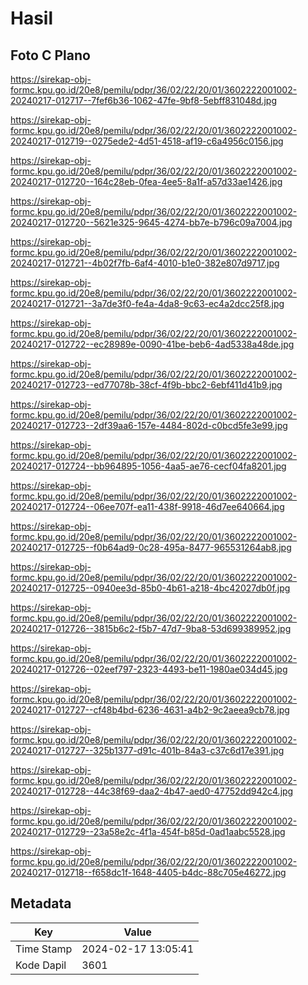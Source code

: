 # Hasil

## Foto C Plano

https://sirekap-obj-formc.kpu.go.id/20e8/pemilu/pdpr/36/02/22/20/01/3602222001002-20240217-012717--7fef6b36-1062-47fe-9bf8-5ebff831048d.jpg

https://sirekap-obj-formc.kpu.go.id/20e8/pemilu/pdpr/36/02/22/20/01/3602222001002-20240217-012719--0275ede2-4d51-4518-af19-c6a4956c0156.jpg

https://sirekap-obj-formc.kpu.go.id/20e8/pemilu/pdpr/36/02/22/20/01/3602222001002-20240217-012720--164c28eb-0fea-4ee5-8a1f-a57d33ae1426.jpg

https://sirekap-obj-formc.kpu.go.id/20e8/pemilu/pdpr/36/02/22/20/01/3602222001002-20240217-012720--5621e325-9645-4274-bb7e-b796c09a7004.jpg

https://sirekap-obj-formc.kpu.go.id/20e8/pemilu/pdpr/36/02/22/20/01/3602222001002-20240217-012721--4b02f7fb-6af4-4010-b1e0-382e807d9717.jpg

https://sirekap-obj-formc.kpu.go.id/20e8/pemilu/pdpr/36/02/22/20/01/3602222001002-20240217-012721--3a7de3f0-fe4a-4da8-9c63-ec4a2dcc25f8.jpg

https://sirekap-obj-formc.kpu.go.id/20e8/pemilu/pdpr/36/02/22/20/01/3602222001002-20240217-012722--ec28989e-0090-41be-beb6-4ad5338a48de.jpg

https://sirekap-obj-formc.kpu.go.id/20e8/pemilu/pdpr/36/02/22/20/01/3602222001002-20240217-012723--ed77078b-38cf-4f9b-bbc2-6ebf411d41b9.jpg

https://sirekap-obj-formc.kpu.go.id/20e8/pemilu/pdpr/36/02/22/20/01/3602222001002-20240217-012723--2df39aa6-157e-4484-802d-c0bcd5fe3e99.jpg

https://sirekap-obj-formc.kpu.go.id/20e8/pemilu/pdpr/36/02/22/20/01/3602222001002-20240217-012724--bb964895-1056-4aa5-ae76-cecf04fa8201.jpg

https://sirekap-obj-formc.kpu.go.id/20e8/pemilu/pdpr/36/02/22/20/01/3602222001002-20240217-012724--06ee707f-ea11-438f-9918-46d7ee640664.jpg

https://sirekap-obj-formc.kpu.go.id/20e8/pemilu/pdpr/36/02/22/20/01/3602222001002-20240217-012725--f0b64ad9-0c28-495a-8477-965531264ab8.jpg

https://sirekap-obj-formc.kpu.go.id/20e8/pemilu/pdpr/36/02/22/20/01/3602222001002-20240217-012725--0940ee3d-85b0-4b61-a218-4bc42027db0f.jpg

https://sirekap-obj-formc.kpu.go.id/20e8/pemilu/pdpr/36/02/22/20/01/3602222001002-20240217-012726--3815b6c2-f5b7-47d7-9ba8-53d699389952.jpg

https://sirekap-obj-formc.kpu.go.id/20e8/pemilu/pdpr/36/02/22/20/01/3602222001002-20240217-012726--02eef797-2323-4493-be11-1980ae034d45.jpg

https://sirekap-obj-formc.kpu.go.id/20e8/pemilu/pdpr/36/02/22/20/01/3602222001002-20240217-012727--cf48b4bd-6236-4631-a4b2-9c2aeea9cb78.jpg

https://sirekap-obj-formc.kpu.go.id/20e8/pemilu/pdpr/36/02/22/20/01/3602222001002-20240217-012727--325b1377-d91c-401b-84a3-c37c6d17e391.jpg

https://sirekap-obj-formc.kpu.go.id/20e8/pemilu/pdpr/36/02/22/20/01/3602222001002-20240217-012728--44c38f69-daa2-4b47-aed0-47752dd942c4.jpg

https://sirekap-obj-formc.kpu.go.id/20e8/pemilu/pdpr/36/02/22/20/01/3602222001002-20240217-012729--23a58e2c-4f1a-454f-b85d-0ad1aabc5528.jpg

https://sirekap-obj-formc.kpu.go.id/20e8/pemilu/pdpr/36/02/22/20/01/3602222001002-20240217-012718--f658dc1f-1648-4405-b4dc-88c705e46272.jpg


## Metadata

| Key        | Value               |
| ---------- | ------------------- |
| Time Stamp | 2024-02-17 13:05:41 |
| Kode Dapil | 3601                |



